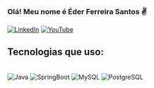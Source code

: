 ### Olá! Meu nome é Éder Ferreira Santos ✌️

[![LinkedIn](https://img.shields.io/badge/LinkedIn-0077B5?style=for-the-badge&logo=linkedin&logoColor=white)](https://www.linkedin.com/in/ederfsantos/)
[![YouTube](https://img.shields.io/badge/YouTube-%23FF0000.svg?style=for-the-badge&logo=YouTube&logoColor=white)](https://www.youtube.com/@ederferreirasantos2569)


## Tecnologias que uso:
<div style="display: inline_block"><br/>
<img aLign="center" alt="Java" src="https://img.shields.io/badge/Java-ED8B00?style=for-the-badge&logo=java&logoColor=white">
<img aLign="center" alt="SpringBoot" src="https://img.shields.io/badge/Spring-6DB33F?style=for-the-badge&logo=spring&logoColor=white">
<img aLign="center" alt="MySQL" src="https://img.shields.io/badge/MySQL-005C84?style=for-the-badge&logo=mysql&logoColor=whit">
<img aLign="center" alt="PostgreSQL" src="https://img.shields.io/badge/POSTGRESQL-005C84?style=for-the-badge&logo=postgreSQL&logoColor=white">
</div>
